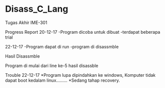 # Disass_C_Lang
Tugas Akhir IME-301

Progress Report
20-12-17 
-Program dicoba untuk dibuat 
-terdapat beberapa trial

22-12-17
-Program dapat di run
-program di disassmble 

Hasil Disassmble

Program di mulai dari line ke-5 hasil disassble


Trouble 
22-12-17
*Program lupa dipindahkan ke windows, Komputer tidak dapat boot kedalam linux.........
*Sedang tahap recovery.
